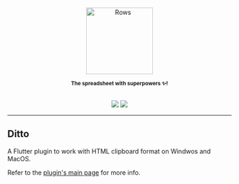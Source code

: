 <p align="center">
  <a href="https://rows.com">
  <br />
  <img src="https://rows.com/media/logo.svg" alt="Rows" width="150"/>
  <br />

  </a>
</p>

<p align="center">
<sub><strong>The spreadsheet with superpowers ✨!</strong></sub>
<br />
<br />
</p>

<p align="center">
  <a title="Pub" href="https://pub.dev/packages/ditto" ><img src="https://img.shields.io/pub/v/ditto.svg?style=popout" /></a>
  <a title="Rows lint" href="https://pub.dev/packages/rows_lint" ><img src="https://img.shields.io/badge/Styled%20by-Rows-754F6C?style=popout" /></a>
</p>


---

## Ditto

A Flutter plugin to work with HTML clipboard format on Windwos and MacOS.

Refer to the [plugin's main page](/packages/clipboard_api/README.md) for more info.

